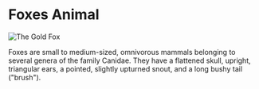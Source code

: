 # Foxes Animal
![The Gold Fox](https://upload.wikimedia.org/wikipedia/commons/3/30/Vulpes_vulpes_ssp_fulvus.jpg)

Foxes are small to medium-sized, omnivorous mammals belonging to several genera of the family Canidae. They have a flattened skull, upright, triangular ears, a pointed, slightly upturned snout, and a long bushy tail ("brush").

